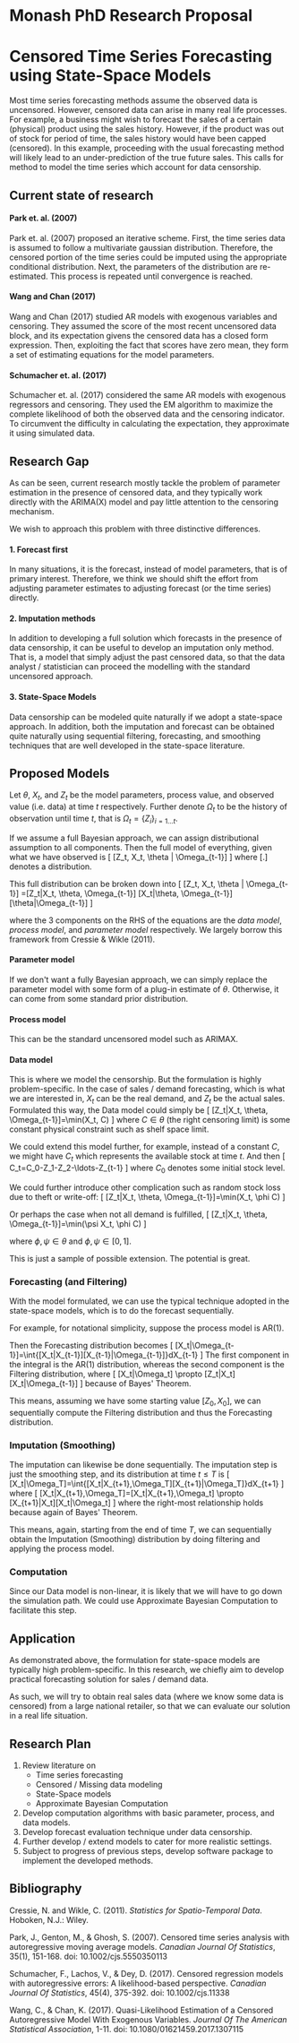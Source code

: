 # Monash PhD Research Proposal

# Censored Time Series Forecasting using State-Space Models

Most time series forecasting methods assume the observed data is uncensored. However, censored data can arise in many real life processes. For example, a business might wish to forecast the sales of a certain (physical) product using the sales history. However, if the product was out of stock for period of time, the sales history would have been capped (censored). In this example, proceeding with the usual forecasting method will likely lead to an under-prediction of the true future sales. This calls for method to model the time series which account for data censorship.

## Current state of research

#### Park et. al. (2007)
Park et. al. (2007) proposed an iterative scheme. First, the time series data is assumed to follow a multivariate gaussian distribution. Therefore, the censored portion of the time series could be imputed using the appropriate conditional distribution. Next, the parameters of the distribution are re-estimated. This process is repeated until convergence is reached.

#### Wang and Chan (2017)
Wang and Chan (2017) studied AR models with exogenous variables and censoring. They assumed the score of the most recent uncensored data block, and its expectation givens the censored data has a closed form expression. Then, exploiting the fact that scores have zero mean, they form a set of estimating equations for the model parameters.

#### Schumacher et. al. (2017)
Schumacher et. al. (2017) considered the same AR models with exogenous regressors and censoring. They used the EM algorithm to maximize the complete likelihood of both the observed data and the censoring indicator. To circumvent the difficulty in calculating the expectation, they approximate it using simulated data.

## Research Gap
As can be seen, current research mostly tackle the problem of parameter estimation in the presence of censored data, and they typically work directly with the ARIMA(X) model and pay little attention to the censoring mechanism.

We wish to approach this problem with three distinctive differences.

#### 1. Forecast first
In many situations, it is the forecast, instead of model parameters, that is of primary interest. Therefore, we think we should shift the effort from adjusting parameter estimates to adjusting forecast (or the time series) directly.

#### 2. Imputation methods
In addition to developing a full solution which forecasts in the presence of data censorship, it can be useful to develop an imputation only method. That is, a model that simply adjust the past censored data, so that the data analyst / statistician can proceed the modelling with the standard uncensored approach.

#### 3. State-Space Models
Data censorship can be modeled quite naturally if we adopt a state-space approach. In addition, both the imputation and forecast can be obtained quite naturally using sequential filtering, forecasting, and smoothing techniques that are well developed in the state-space literature.

## Proposed Models
Let $\theta$, $X_t$, and $Z_t$ be the model parameters, process value, and observed value (i.e. data) at time $t$ respectively. Further denote $\Omega_t$ to be the history of observation until time $t$, that is $\Omega_t=\{Z_i\}_{i=1\ldots t}$.

If we assume a full Bayesian approach, we can assign distributional assumption to all components. Then the full model of everything, given what we have observed is
\[
  [Z_t, X_t, \theta | \Omega_{t-1}]
\]
where $[.]$ denotes a distribution.

This full distribution can be broken down into
\[
  [Z_t, X_t, \theta | \Omega_{t-1}]
  =[Z_t|X_t, \theta, \Omega_{t-1}]
  [X_t|\theta, \Omega_{t-1}]
  [\theta|\Omega_{t-1}]
\]

where the 3 components on the RHS of the equations are the *data model*, *process model*, and *parameter model* respectively. We largely borrow this framework from Cressie & Wikle (2011).

#### Parameter model
If we don't want a fully Bayesian approach, we can simply replace the parameter model with some form of a plug-in estimate of $\theta$. Otherwise, it can come from some standard prior distribution.

#### Process model
This can be the standard uncensored model such as ARIMAX.

#### Data model
This is where we model the censorship. But the formulation is highly problem-specific. In the case of sales / demand forecasting, which is what we are interested in, $X_t$ can be the real demand, and $Z_t$ be the actual sales. Formulated this way, the Data model could simply be
\[
  [Z_t|X_t, \theta, \Omega_{t-1}]=\min(X_t, C)
\]
where $C\in \theta$ (the right censoring limit) is some constant physical constraint such as shelf space limit.

We could extend this model further, for example, instead of a constant $C$, we might have $C_t$ which represents the available stock at time $t$. And then
\[
  C_t=C_0-Z_1-Z_2-\ldots-Z_{t-1}
\]
where $C_0$ denotes some initial stock level.

We could further introduce other complication such as random stock loss due to theft or write-off:
\[
  [Z_t|X_t, \theta, \Omega_{t-1}]=\min(X_t, \phi C)
\]

Or perhaps the case when not all demand is fulfilled,
\[
  [Z_t|X_t, \theta, \Omega_{t-1}]=\min(\psi X_t, \phi C)
\]

where $\phi,\psi \in \theta$ and $\phi, \psi \in [0,1]$.

This is just a sample of possible extension. The potential is great.

### Forecasting (and Filtering)
With the model formulated, we can use the typical technique adopted in the state-space models, which is to do the forecast sequentially.

For example, for notational simplicity, suppose the process model is AR(1).

Then the Forecasting distribution becomes
\[
  [X_t|\Omega_{t-1}]=\int{[X_t|X_{t-1}][X_{t-1}|\Omega_{t-1}]}dX_{t-1}
\]
The first component in the integral is the AR(1) distribution, whereas the second component is the Filtering distribution, where
\[
  [X_t|\Omega_t] \propto [Z_t|X_t][X_t|\Omega_{t-1}]
\]
because of Bayes' Theorem.

This means, assuming we have some starting value $[Z_0, X_0]$, we can sequentially compute the Filtering distribution and thus the Forecasting distribution.

### Imputation (Smoothing)
The imputation can likewise be done sequentially. The imputation step is just the smoothing step, and its distribution at time $t\leq T$ is
\[
  [X_t|\Omega_T]=\int{[X_t|X_{t+1},\Omega_T][X_{t+1}|\Omega_T]}dX_{t+1}
\]
where
\[
  [X_t|X_{t+1},\Omega_T]=[X_t|X_{t+1},\Omega_t]
  \propto [X_{t+1}|X_t][X_t|\Omega_t]
\]
where the right-most relationship holds because again of Bayes' Theorem.

This means, again, starting from the end of time $T$, we can sequentially obtain the Imputation (Smoothing) distribution by doing filtering and applying the process model.

### Computation
Since our Data model is non-linear, it is likely that we will have to go down the simulation path. We could use Approximate Bayesian Computation to facilitate this step.


## Application
As demonstrated above, the formulation for state-space models are typically high problem-specific. In this research, we chiefly aim to develop practical forecasting solution for sales / demand data.

As such, we will try to obtain real sales data (where we know some data is censored) from a large national retailer, so that we can evaluate our solution in a real life situation.



## Research Plan
1. Review literature on
    - Time series forecasting
    - Censored / Missing data modeling
    - State-Space models
    - Approximate Bayesian Computation
2. Develop computation algorithms with basic parameter, process, and data models.
3. Develop forecast evaluation technique under data censorship.
4. Further develop / extend models to cater for more realistic settings.
5. Subject to progress of previous steps, develop software package to implement the developed methods.

## Bibliography
Cressie, N. and Wikle, C. (2011). *Statistics for Spatio-Temporal Data*. Hoboken, N.J.: Wiley.

Park, J., Genton, M., & Ghosh, S. (2007). Censored time series analysis with autoregressive moving average models. *Canadian Journal Of Statistics*, 35(1), 151-168. doi: 10.1002/cjs.5550350113

Schumacher, F., Lachos, V., & Dey, D. (2017). Censored regression models with autoregressive errors: A likelihood-based perspective. *Canadian Journal Of Statistics*, 45(4), 375-392. doi: 10.1002/cjs.11338

Wang, C., & Chan, K. (2017). Quasi-Likelihood Estimation of a Censored Autoregressive Model With Exogenous Variables. *Journal Of The American Statistical Association*, 1-11. doi: 10.1080/01621459.2017.1307115
